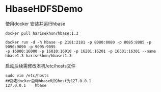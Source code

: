 # HbaseHDFSDemo

使用docker 安装并运行hbase
```
docker pull harisekhon/hbase:1.3

docker run -d -h hbase -p 2181:2181 -p 8080:8080 -p 8085:8085 -p 9090:9090 -p 9095:9095
-p 16000:16000 -p 16010:16010 -p 16201:16201 -p 16301:16301 --name hbase1.3 harisekhon/hbase:1.3

```
启动后续需修改本机/etc/hosts文件
```
sudo vim /etc/hosts
##指定docker启动hbase时的host为127.0.0.1
127.0.0.1    hbase

```
